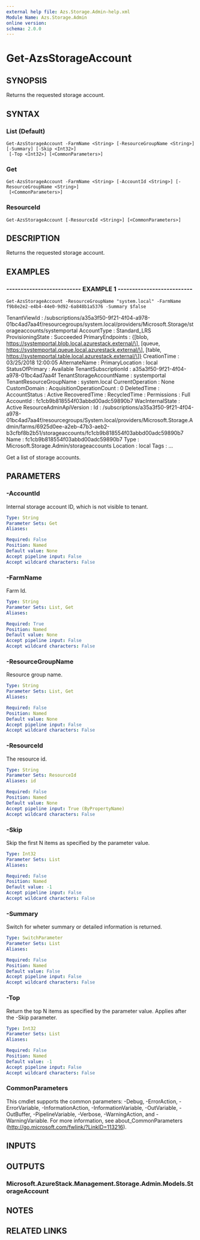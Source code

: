 ```yaml
---
external help file: Azs.Storage.Admin-help.xml
Module Name: Azs.Storage.Admin
online version: 
schema: 2.0.0
---
```


# Get-AzsStorageAccount

## SYNOPSIS
Returns the requested storage account.

## SYNTAX

### List (Default)
```
Get-AzsStorageAccount -FarmName <String> [-ResourceGroupName <String>] [-Summary] [-Skip <Int32>]
 [-Top <Int32>] [<CommonParameters>]
```

### Get
```
Get-AzsStorageAccount -FarmName <String> [-AccountId <String>] [-ResourceGroupName <String>]
 [<CommonParameters>]
```

### ResourceId
```
Get-AzsStorageAccount [-ResourceId <String>] [<CommonParameters>]
```

## DESCRIPTION
Returns the requested storage account.

## EXAMPLES

### -------------------------- EXAMPLE 1 --------------------------
```
Get-AzsStorageAccount -ResourceGroupName "system.local" -FarmName f9b8e2e2-e4b4-44e0-9d92-6a848b1a5376 -Summary $false
```

TenantViewId              : /subscriptions/a35a3f50-9f21-4f04-a978-01bc4ad7aa4f/resourcegroups/system.local/providers/Microsoft.Storage/storageaccounts/systemportal
   AccountType               : Standard_LRS
   ProvisioningState         : Succeeded
   PrimaryEndpoints          : {\[blob, https://systemportal.blob.local.azurestack.external/\], \[queue, https://systemportal.queue.local.azurestack.external/\], \[table, https://systemportal.table.local.azurestack.external/\]}
   CreationTime              : 03/25/2018 12:00:05
   AlternateName             :
   PrimaryLocation           : local
   StatusOfPrimary           : Available
   TenantSubscriptionId      : a35a3f50-9f21-4f04-a978-01bc4ad7aa4f
   TenantStorageAccountName  : systemportal
   TenantResourceGroupName   : system.local
   CurrentOperation          : None
   CustomDomain              :
   AcquisitionOperationCount : 0
   DeletedTime               :
   AccountStatus             : Active
   RecoveredTime             :
   RecycledTime              :
   Permissions               : Full
   AccountId                 : fc1cb9b818554f03abbd00adc59890b7
   WacInternalState          : Active
   ResourceAdminApiVersion   :
   Id                        : /subscriptions/a35a3f50-9f21-4f04-a978-01bc4ad7aa4f/resourcegroups/System.local/providers/Microsoft.Storage.Admin/farms/6925d0ee-a2eb-47b3-aeb2-b3cfbf8b2b51/storageaccounts/fc1cb9b818554f03abbd00adc59890b7
   Name                      : fc1cb9b818554f03abbd00adc59890b7
   Type                      : Microsoft.Storage.Admin/storageaccounts
   Location                  : local
   Tags                      :
   ...

   Get a list of storage accounts.

## PARAMETERS

### -AccountId
Internal storage account ID, which is not visible to tenant.

```yaml
Type: String
Parameter Sets: Get
Aliases: 

Required: False
Position: Named
Default value: None
Accept pipeline input: False
Accept wildcard characters: False
```

### -FarmName
Farm Id.

```yaml
Type: String
Parameter Sets: List, Get
Aliases: 

Required: True
Position: Named
Default value: None
Accept pipeline input: False
Accept wildcard characters: False
```

### -ResourceGroupName
Resource group name.

```yaml
Type: String
Parameter Sets: List, Get
Aliases: 

Required: False
Position: Named
Default value: None
Accept pipeline input: False
Accept wildcard characters: False
```

### -ResourceId
The resource id.

```yaml
Type: String
Parameter Sets: ResourceId
Aliases: id

Required: False
Position: Named
Default value: None
Accept pipeline input: True (ByPropertyName)
Accept wildcard characters: False
```

### -Skip
Skip the first N items as specified by the parameter value.

```yaml
Type: Int32
Parameter Sets: List
Aliases: 

Required: False
Position: Named
Default value: -1
Accept pipeline input: False
Accept wildcard characters: False
```

### -Summary
Switch for wheter summary or detailed information is returned.

```yaml
Type: SwitchParameter
Parameter Sets: List
Aliases: 

Required: False
Position: Named
Default value: False
Accept pipeline input: False
Accept wildcard characters: False
```

### -Top
Return the top N items as specified by the parameter value.
Applies after the -Skip parameter.

```yaml
Type: Int32
Parameter Sets: List
Aliases: 

Required: False
Position: Named
Default value: -1
Accept pipeline input: False
Accept wildcard characters: False
```

### CommonParameters
This cmdlet supports the common parameters: -Debug, -ErrorAction, -ErrorVariable, -InformationAction, -InformationVariable, -OutVariable, -OutBuffer, -PipelineVariable, -Verbose, -WarningAction, and -WarningVariable. For more information, see about_CommonParameters (http://go.microsoft.com/fwlink/?LinkID=113216).

## INPUTS

## OUTPUTS

### Microsoft.AzureStack.Management.Storage.Admin.Models.StorageAccount

## NOTES

## RELATED LINKS

